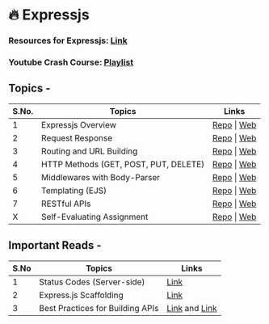 # 🔥 Expressjs

### Resources for Expressjs: [Link](https://www.tutorialspoint.com/expressjs/)

### Youtube Crash Course: [Playlist](https://www.youtube.com/playlist?list=PL4cUxeGkcC9jsz4LDYc6kv3ymONOKxwBU)

## Topics -

| S.No. | Topics                                | Links                                                                                                                                                                            |
| ----- | ------------------------------------- | -------------------------------------------------------------------------------------------------------------------------------------------------------------------------------- |
| 1     | Expressjs Overview                    | [Repo](https://github.com/iampavangandhi/TheNodeCourse/tree/master/03%20Expressjs/Topic1) \| [Web](https://iampavangandhi.github.io/TheNodeCourse/03%20Expressjs/Topic1)         |
| 2     | Request Response                      | [Repo](https://github.com/iampavangandhi/TheNodeCourse/tree/master/03%20Expressjs/Topic2) \| [Web](https://iampavangandhi.github.io/TheNodeCourse/03%20Expressjs/Topic2)         |
| 3     | Routing and URL Building              | [Repo](https://github.com/iampavangandhi/TheNodeCourse/tree/master/03%20Expressjs/Topic3) \| [Web](https://iampavangandhi.github.io/TheNodeCourse/03%20Expressjs/Topic3)         |
| 4     | HTTP Methods (GET, POST, PUT, DELETE) | [Repo](https://github.com/iampavangandhi/TheNodeCourse/tree/master/03%20Expressjs/Topic4) \| [Web](https://iampavangandhi.github.io/TheNodeCourse/03%20Expressjs/Topic4)         |
| 5     | Middlewares with Body-Parser          | [Repo](https://github.com/iampavangandhi/TheNodeCourse/tree/master/03%20Expressjs/Topic5) \| [Web](https://iampavangandhi.github.io/TheNodeCourse/03%20Expressjs/Topic5)         |
| 6     | Templating (EJS)                      | [Repo](https://github.com/iampavangandhi/TheNodeCourse/tree/master/03%20Expressjs/Topic6) \| [Web](https://iampavangandhi.github.io/TheNodeCourse/03%20Expressjs/Topic6)         |
| 7     | RESTful APIs                          | [Repo](https://github.com/iampavangandhi/TheNodeCourse/tree/master/03%20Expressjs/Topic7) \| [Web](https://iampavangandhi.github.io/TheNodeCourse/03%20Expressjs/Topic7)         |
| X     | Self-Evaluating Assignment            | [Repo](https://github.com/iampavangandhi/TheNodeCourse/tree/master/03%20Expressjs/Assignment) \| [Web](https://iampavangandhi.github.io/TheNodeCourse/03%20Expressjs/Assignment) |

## Important Reads -

| S.No | Topics                           | Links                                                                                                                                                               |
| ---- | -------------------------------- | ------------------------------------------------------------------------------------------------------------------------------------------------------------------- |
| 1    | Status Codes (Server-side)       | [Link](https://www.tutorialspoint.com/http/http_status_codes.htm)                                                                                                   |
| 2    | Express.js Scaffolding           | [Link](https://www.geeksforgeeks.org/scaffolding-expressjs-app-scratch/)                                                                                            |
| 3    | Best Practices for Building APIs | [Link](https://stackoverflow.blog/2020/03/02/best-practices-for-rest-api-design/) and [Link](https://www.tutorialspoint.com/expressjs/expressjs_best_practices.htm) |
